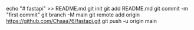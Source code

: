echo "# fastapi" >> README.md
git init
git add README.md
git commit -m "first commit"
git branch -M main
git remote add origin https://github.com/Chaaa76/fastapi.git
git push -u origin main
